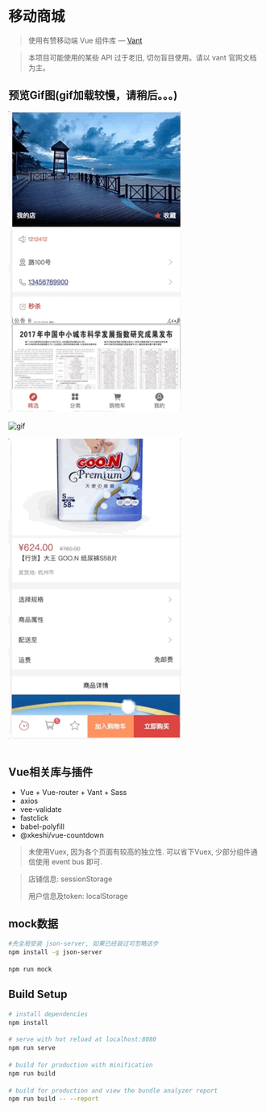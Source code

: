 # 移动商城

> 使用有赞移动端 Vue 组件库 — [Vant](https://www.youzanyun.com/zanui/vant#/zh-CN/component/intro)

> 本项目可能使用的某些 API 过于老旧, 切勿盲目使用。请以 vant 官网文档为主。

## 预览Gif图(gif加载较慢，请稍后。。。)

![gif](https://github.com/qianzhaoy/qianzhaoy.github.io/blob/master/per-view/1.gif) </br></br>
![gif](https://github.com/qianzhaoy/qianzhaoy.github.io/blob/master/per-view/2.gif) </br></br>
![gif](https://github.com/qianzhaoy/qianzhaoy.github.io/blob/master/per-view/3.gif) </br></br>

## Vue相关库与插件

- Vue + Vue-router + Vant + Sass
- axios
- vee-validate
- fastclick
- babel-polyfill
- @xkeshi/vue-countdown

> 未使用Vuex, 因为各个页面有较高的独立性. 可以省下Vuex, 少部分组件通信使用 event bus 即可.


> 店铺信息: sessionStorage
>
> 用户信息及token:  localStorage

## mock数据


``` bash
#先全局安装 json-server, 如果已经装过可忽略这步
npm install -g json-server

npm run mock
```

## Build Setup

``` bash
# install dependencies
npm install

# serve with hot reload at localhost:8080
npm run serve

# build for production with minification
npm run build

# build for production and view the bundle analyzer report
npm run build -- --report
```
